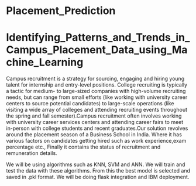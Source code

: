 # Placement_Prediction


# Identifying_Patterns_and_Trends_in_Campus_Placement_Data_using_Machine_Learning
Campus recruitment is a strategy for sourcing, engaging and hiring young talent for internship and entry-level positions. College recruiting is typically a tactic for medium- to large-sized companies with high-volume recruiting needs, but can range from small efforts (like working with university career centers to source potential candidates) to large-scale operations (like visiting a wide array of colleges and attending recruiting events throughout the spring and fall semester).Campus recruitment often involves working with university career services centers and attending career fairs to meet in-person with college students and recent graduates.Our solution revolves around the placement season of a Business School in India. Where it has various factors on candidates getting hired such as work experience,exam percentage etc., Finally it contains the status of recruitment and remuneration details.

We will be using algorithms such as KNN, SVM and ANN. We will train and test the data with these algorithms. From this the best model is selected and saved in .pkl format. We will be doing flask integration and IBM deployment.
